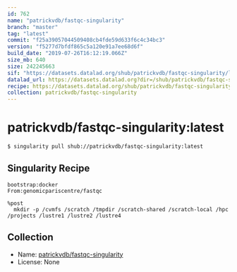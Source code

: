```yaml
---
id: 762
name: "patrickvdb/fastqc-singularity"
branch: "master"
tag: "latest"
commit: "f25a39057044509408cb4fde59d633f6c4c34bc3"
version: "f5277d7bfdf865c5a120e91a7ee68d6f"
build_date: "2019-07-26T16:12:19.066Z"
size_mb: 640
size: 242245663
sif: "https://datasets.datalad.org/shub/patrickvdb/fastqc-singularity/latest/2019-07-26-f25a3905-f5277d7b/f5277d7bfdf865c5a120e91a7ee68d6f.simg"
datalad_url: https://datasets.datalad.org?dir=/shub/patrickvdb/fastqc-singularity/latest/2019-07-26-f25a3905-f5277d7b/
recipe: https://datasets.datalad.org/shub/patrickvdb/fastqc-singularity/latest/2019-07-26-f25a3905-f5277d7b/Singularity
collection: patrickvdb/fastqc-singularity
---
```


# patrickvdb/fastqc-singularity:latest

```bash
$ singularity pull shub://patrickvdb/fastqc-singularity:latest
```

## Singularity Recipe

```singularity
bootstrap:docker
From:genomicpariscentre/fastqc

%post
  mkdir -p /cvmfs /scratch /tmpdir /scratch-shared /scratch-local /hpc /projects /lustre1 /lustre2 /lustre4
```

## Collection

 - Name: [patrickvdb/fastqc-singularity](https://github.com/patrickvdb/fastqc-singularity)
 - License: None

